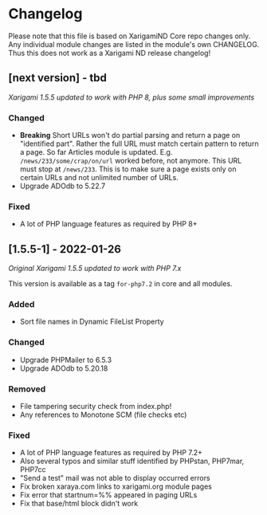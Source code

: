 # Changelog

Please note that this file is based on XarigamiND Core repo changes only.
Any individual module changes are listed in the module's own CHANGELOG.
Thus this does not work as a Xarigami ND release changelog!

## [next version] - tbd

_Xarigami 1.5.5 updated to work with PHP 8, plus some small improvements_

### Changed

- **Breaking** Short URLs won't do partial parsing and return a page on "identified part". Rather the full URL must match certain pattern to return a page. So far Articles module is updated. E.g. ``/news/233/some/crap/on/url`` worked before, not anymore. This URL must stop at ``/news/233``. This is to make sure a page exists only on certain URLs and not unlimited number of URLs.
- Upgrade ADOdb to 5.22.7

### Fixed

- A lot of PHP language features as required by PHP 8+

## [1.5.5-1] - 2022-01-26

_Original Xarigami 1.5.5 updated to work with PHP 7.x_

This version is available as a tag ``for-php7.2`` in core and all modules.

### Added

- Sort file names in Dynamic FileList Property

### Changed

- Upgrade PHPMailer to 6.5.3
- Upgrade ADOdb to 5.20.18

### Removed 

- File tampering security check from index.php!
- Any references to Monotone SCM (file checks etc)

### Fixed

- A lot of PHP language features as required by PHP 7.2+
- Also several typos and similar stuff identified by PHPstan, PHP7mar, PHP7cc
- "Send a test" mail was not able to display occurred errors
- Fix broken xaraya.com links to xarigami.org module pages
- Fix error that startnum=%% appeared in paging URLs
- Fix that base/html block didn't work



